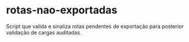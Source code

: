 # rotas-nao-exportadas
Script que valida e sinaliza rotas pendentes de exportação para posterior validação de cargas auditadas.
